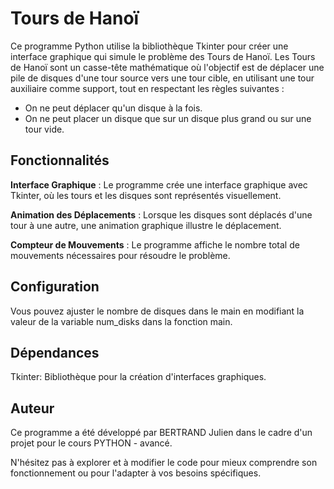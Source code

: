 # Tours de Hanoï

Ce programme Python utilise la bibliothèque Tkinter pour créer une interface graphique qui simule le problème des Tours de Hanoï. Les Tours de Hanoï sont un casse-tête mathématique où l'objectif est de déplacer une pile de disques d'une tour source vers une tour cible, en utilisant une tour auxiliaire comme support, tout en respectant les règles suivantes :

- On ne peut déplacer qu'un disque à la fois.
- On ne peut placer un disque que sur un disque plus grand ou sur une tour vide.

## Fonctionnalités
**Interface Graphique** : Le programme crée une interface graphique avec Tkinter, où les tours et les disques sont représentés visuellement.

**Animation des Déplacements** : Lorsque les disques sont déplacés d'une tour à une autre, une animation graphique illustre le déplacement.

**Compteur de Mouvements** : Le programme affiche le nombre total de mouvements nécessaires pour résoudre le problème.

## Configuration
Vous pouvez ajuster le nombre de disques dans le main en modifiant la valeur de la variable num_disks dans la fonction main.

## Dépendances
Tkinter: Bibliothèque pour la création d'interfaces graphiques.

## Auteur
Ce programme a été développé par BERTRAND Julien dans le cadre d'un projet pour le cours PYTHON - avancé.

N'hésitez pas à explorer et à modifier le code pour mieux comprendre son fonctionnement ou pour l'adapter à vos besoins spécifiques.